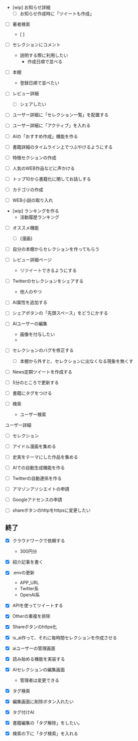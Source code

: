 - [wip] お知らせ詳細
  - [ ] お知らせ作成時に「ツイートも作成」

- [ ] 著者検索
  - [ ] 

- [ ] セレクションにコメント
  - 説明する際に利用したい
    - 作成日順で並べる


- [ ] 本棚
  - 登録日順で並べたい

- [ ] レビュー詳細
  - [ ] シェアしたい

- [ ] ユーザー詳細に「セレクション一覧」を配置する

- [ ] ユーザー詳細に「アクティブ」を入れる


- [ ] AIの「おすすめ作成」機能を作る
- [ ] 書籍詳細のタイムライン上でつぶやけるようにする
- [ ] 特徴セクションの作成
- [ ] 人気のWEB作品などに声かける

- [ ] トップ10から書籍化に関してお話しする



- [ ] カテゴリの作成
- [ ] WEB小説の取り入れ
- [wip] ランキングを作る
  - 活動履歴ランキング
- [ ] オススメ機能
  - [ ] {漫画}


- [ ] 自分の本棚からセレクションを作ってもらう



- [ ] レビュー詳細ページ
  - リツイートできるようにする

- [ ] Twitterのセレクションをシェアする
  - 他人のやつ
- [ ] AI属性を追加する

- [ ] シェアボタンの「先頭スペース」をどうにかする

- [ ] AIユーザーの編集
  - 画像を付与したい
  - 

- [ ] セレクションのバグを修正する
  - [ ] 本棚から外すと、セレクションに出なくなる現象を無くす
- [ ] News定期ツイートを作成する
- [ ] 5分のところで更新する
- [ ] 書籍にタグをつける

- [ ] 検索
  - ユーザー検索


ユーザー詳細
- [ ] セレクション



- [ ] アイドル漫画を集める
- [ ] 史実をテーマにした作品を集める


- [ ] AIでの自動生成機能を作る
- [ ] Twitterの自動連係を作る



- [ ] アマゾンアソシエイトの申請
- [ ] Googleアドセンスの申請

- [ ] shareボタンのhttpをhttpsに変更したい


## 終了
- [x] クラウドワークで依頼する
  - 300円分
- [x] 紹介記事を書く
- [x] .envの更新
  - APP_URL
  - Twitter系
  - OpenAI系
- [x] APIを使ってツイートする
- [x] Otherの重複を排除
- [x] Shareボタンのhttps化


- [x] is_ai作って、それに毎時間セレクションを作成させる
- [x] aiユーザーの管理画面
- [x] 読み始める機能を実装する
- [x] AIセレクションの編集画面
  - 管理者は変更できる
- [x] タグ検索
- [x] 編集画面に削除ボタン入れたい
- [x] タグ付けAI
- [x] 書籍編集の「タグ解除」をしたい。
- [x] 検索の下に「タグ検索」を入れる